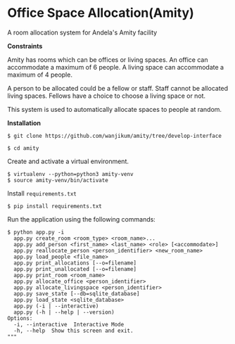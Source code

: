 # Office Space Allocation(Amity)
A room allocation system for Andela's Amity facility


**Constraints**

Amity has rooms which can be offices or living spaces. An office can accommodate a maximum of 6 people. A living space can accommodate a maximum of 4 people.

A person to be allocated could be a fellow or staff. Staff cannot be allocated living spaces. Fellows have a choice to choose a living space or not.

This system is used to automatically allocate spaces to people at random.

**Installation**

`$ git clone https://github.com/wanjikum/amity/tree/develop-interface`

`$ cd amity`

 Create and activate a virtual environment.

 ```
 $ virtualenv --python=python3 amity-venv
 $ source amity-venv/bin/activate
 ```

 Install `requirements.txt`

 `$ pip install requirements.txt`

 Run the application using the following commands:
 ```
 $ python app.py -i
   app.py create_room <room_type> <room_name>...
   app.py add_person <first_name> <last_name> <role> [<accommodate>]
   app.py reallocate_person <person_identifier> <new_room_name>
   app.py load_people <file_name>
   app.py print_allocations [--o=filename]
   app.py print_unallocated [--o=filename]
   app.py print_room <room_name>
   app.py allocate_office <person_identifier>
   app.py allocate_livingspace <person_identifier>
   app.py save_state [--db=sqlite_database]
   app.py load_state <sqlite_database>
   app.py (-i | --interactive)
   app.py (-h | --help | --version)
Options:
   -i, --interactive  Interactive Mode
   -h, --help  Show this screen and exit.
"""
 ```
